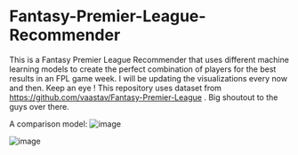 # Fantasy-Premier-League-Recommender
This is a Fantasy Premier League Recommender that uses different machine learning models to create the perfect combination of players  for the best results in an FPL game week. I will be updating the visualizations every now and then. Keep an eye !
This repository uses dataset from https://github.com/vaastav/Fantasy-Premier-League . Big shoutout to the guys over there.

A comparison model:
![image](https://user-images.githubusercontent.com/39947916/159343655-148fdd33-a751-4696-8515-8e7678edcda6.png)

![image](https://user-images.githubusercontent.com/39947916/159343804-2d2e46b8-9e30-4ea3-8a38-a51bcd9a6d1c.png)


